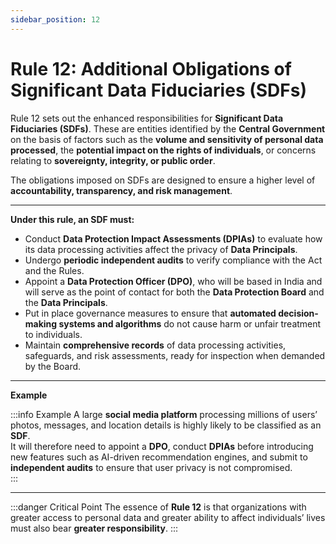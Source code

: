 ```yaml
---
sidebar_position: 12
---
```


# Rule 12: Additional Obligations of Significant Data Fiduciaries (SDFs)

Rule 12 sets out the enhanced responsibilities for **Significant Data Fiduciaries (SDFs)**. These are entities identified by the **Central Government** on the basis of factors such as the **volume and sensitivity of personal data processed**, the **potential impact on the rights of individuals**, or concerns relating to **sovereignty, integrity, or public order**.

The obligations imposed on SDFs are designed to ensure a higher level of **accountability, transparency, and risk management**.  

---

**Under this rule, an SDF must:**

- Conduct **Data Protection Impact Assessments (DPIAs)** to evaluate how its data processing activities affect the privacy of **Data Principals**.  
- Undergo **periodic independent audits** to verify compliance with the Act and the Rules.  
- Appoint a **Data Protection Officer (DPO)**, who will be based in India and will serve as the point of contact for both the **Data Protection Board** and the **Data Principals**.  
- Put in place governance measures to ensure that **automated decision-making systems and algorithms** do not cause harm or unfair treatment to individuals.  
- Maintain **comprehensive records** of data processing activities, safeguards, and risk assessments, ready for inspection when demanded by the Board.  

---

**Example**

:::info Example
A large **social media platform** processing millions of users’ photos, messages, and location details is highly likely to be classified as an **SDF**.  
It will therefore need to appoint a **DPO**, conduct **DPIAs** before introducing new features such as AI-driven recommendation engines, and submit to **independent audits** to ensure that user privacy is not compromised.  
:::

---

:::danger Critical Point
The essence of **Rule 12** is that organizations with greater access to personal data and greater ability to affect individuals’ lives must also bear **greater responsibility**.
:::